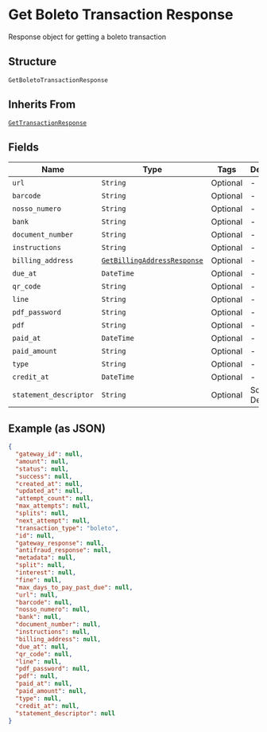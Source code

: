 
# Get Boleto Transaction Response

Response object for getting a boleto transaction

## Structure

`GetBoletoTransactionResponse`

## Inherits From

[`GetTransactionResponse`](../../doc/models/get-transaction-response.md)

## Fields

| Name | Type | Tags | Description |
|  --- | --- | --- | --- |
| `url` | `String` | Optional | - |
| `barcode` | `String` | Optional | - |
| `nosso_numero` | `String` | Optional | - |
| `bank` | `String` | Optional | - |
| `document_number` | `String` | Optional | - |
| `instructions` | `String` | Optional | - |
| `billing_address` | [`GetBillingAddressResponse`](../../doc/models/get-billing-address-response.md) | Optional | - |
| `due_at` | `DateTime` | Optional | - |
| `qr_code` | `String` | Optional | - |
| `line` | `String` | Optional | - |
| `pdf_password` | `String` | Optional | - |
| `pdf` | `String` | Optional | - |
| `paid_at` | `DateTime` | Optional | - |
| `paid_amount` | `String` | Optional | - |
| `type` | `String` | Optional | - |
| `credit_at` | `DateTime` | Optional | - |
| `statement_descriptor` | `String` | Optional | Soft Descriptor |

## Example (as JSON)

```json
{
  "gateway_id": null,
  "amount": null,
  "status": null,
  "success": null,
  "created_at": null,
  "updated_at": null,
  "attempt_count": null,
  "max_attempts": null,
  "splits": null,
  "next_attempt": null,
  "transaction_type": "boleto",
  "id": null,
  "gateway_response": null,
  "antifraud_response": null,
  "metadata": null,
  "split": null,
  "interest": null,
  "fine": null,
  "max_days_to_pay_past_due": null,
  "url": null,
  "barcode": null,
  "nosso_numero": null,
  "bank": null,
  "document_number": null,
  "instructions": null,
  "billing_address": null,
  "due_at": null,
  "qr_code": null,
  "line": null,
  "pdf_password": null,
  "pdf": null,
  "paid_at": null,
  "paid_amount": null,
  "type": null,
  "credit_at": null,
  "statement_descriptor": null
}
```

